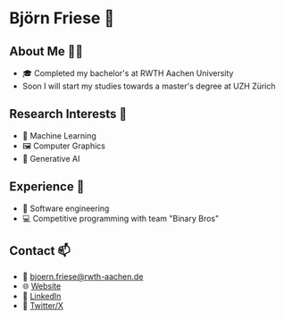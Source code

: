 # Björn Friese 👋
## About Me 🧑‍🎓
- 🎓 Completed my bachelor's at RWTH Aachen University
- Soon I will start my studies towards a master's degree at UZH Zürich

## Research Interests 🔭
- 🧠 Machine Learning
- 🖼️ Computer Graphics
- 🤖 Generative AI

## Experience 💼
- 🚀 Software engineering
- 💻 Competitive programming with team "Binary Bros"

## Contact 📫
- 📧 bjoern.friese@rwth-aachen.de
- 🌐 [Website]()
- 🔗 [LinkedIn](https://www.linkedin.com/in/bj%C3%B6rn-friese/)
- 🔗 [Twitter/X]()
